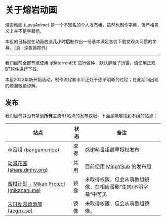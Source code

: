 # 关于熔岩动画

熔岩动画 (LavaAnime) 是一个不知名的个人发布组，虽然也制作字幕，但严格意义上并不是字幕组。

本组的目标是在动画放送**几小时后**制作出一份基本满足各位下载党观众习惯的字幕。（真 · 深夜番除外）

---

我们目前全部节点使用 qBittorrentEE 进行做种，默认屏蔽了迅雷，请使用正规BT软件进行下载。

本组2022年新开始活动，制作流程和水平正处于逐渐明晰的过程；在此期间出现的疏漏敬请谅解。

## 发布

我们目前并没有拿到**所有**主流BT站点的发布权限，下面是能够找到本组的站点：

| 站点                                                                                                               | 状态 | 备注                                                            |
| ------------------------------------------------------------------------------------------------------------------ | ---- | --------------------------------------------------------------- |
| [萌番组 (bangumi.moe)](https://bangumi.moe/tag/61f41a5f57d0f000073c6ced)                                              | 取得 | 感谢萌番组最早授权发布                                          |
| [动漫花园 (share.dmhy.org)](https://share.dmhy.org/topics/list/user_id/755364)                                        | 共用 | 目前使用 [MingYSub](https://www.mingysub.top/#/) 的发布组          |
| [蜜柑计划 - Mikan Project (mikanani.me)](https://mikanani.me/)                                                        | 镜像 | 未取得权限，但会从萌番组镜像，在相应番剧“生肉/不明字幕”中可见 |
| [末日動漫資源庫 (acgnx.se)](https://share.acgnx.se/search.php?sort_id=0&keyword=%E7%86%94%E5%B2%A9%E5%8A%A8%E7%94%BB) | 镜像 | 未取得权限，但会从萌番组镜像。                                  |
